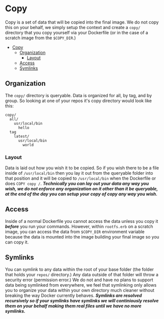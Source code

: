 # Copy

Copy is a set of data that will be copied into the final image.  We do not copy this on your behalf, we simply setup the context and create a `copy/` directory that you copy yourself via your Dockerfile (or in the case of a scratch image from the `$COPY_DIR`.)

<!-- TOC depthFrom:1 depthTo:6 withLinks:1 updateOnSave:1 orderedList:0 -->

- [Copy](#copy)
	- [Organization](#organization)
		- [Layout](#layout)
	- [Access](#access)
	- [Symlinks](#symlinks)

<!-- /TOC -->

## Organization

The `copy/` directory is queryable.  Data is organized for all, by tag, and by group.  So looking at one of your repos it's copy directory would look like this:

```
copy/
  all/
    usr/local/bin
      hello
  tag
    latest/
      usr/local/bin
        world
```

### Layout

Data is laid out how you wish it to be copied.  So if you wish there to be a file inside of `/usr/local/bin` then you lay it out from the queryable folder into that position and it will be copied to `/usr/local/bin` when the Dockerfile or does `COPY copy /`.  ***Technically you can lay out your data any way you wish, we do not enforce any organization on it other than it be queryable, at the end of the day you can setup your copy of copy any way you wish.***

## Access

Inside of a normal Dockerfile you cannot access the data unless you copy it ***before*** you run your commands.  However, within `rootfs.erb` on a scratch image, you can access the data from `$COPY_DIR` environment variable because the data is mounted into the image building your final image so you can copy it.

## Symlinks

You can symlink to any data within the root of your base folder (the folder that holds your `repos/` directory.)  Any data outside of that folder will throw a security error (permission error.)  We do not and have no plans to support data being symlinked from everywhere, we feel that symlinking only allows you to organize your data within your own directory much cleaner without breaking the way Docker currently behaves. ***Symlinks are resolved recursively so if your symlinks have symlinks we will continiously resolve them on your behalf making them real files until we have no more symlinks.***
